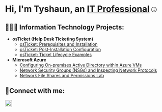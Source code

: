 <h1>Hi, I'm Tyshaun, an <a href="https://linkedin.com/in/TyshaunKnight">IT Professional</a>☺</h1>

<h2>👨🏾‍💻 Information Technology Projects:</h2>

- <b>osTicket (Help Desk Ticketing System)</b>
  - [osTicket: Prerequisites and Installation](https://github.com/TyshaunKnight/osticket-prereqs)
  - [osTicket: Post-Installation Configuration](https://github.com/TyshaunKnight/post-install-config)
  - [osTicket: Ticket Lifecycle Examples](https://github.com/TyshaunKnight/ticket-lifecycle)
- <b>Microsoft Azure</b>
  - [Configuring On-premises Active Directory within Azure VMs](https://github.com/TyshaunKnight/configure-ad)
  - [Network Security Groups (NSGs) and Inspecting Network Protocols](https://github.com/TyshaunKnight/azure-network-protocols)
  - [Network File Shares and Permissions Lab](https://github.com/TyshaunKnight/file-shares-and-permissions)

<h2>🤳Connect with me:</h2>

[<img align="left" alt="Josh | LinkedIn" width="22px" src="https://cdn.jsdelivr.net/npm/simple-icons@v3/icons/linkedin.svg" />][linkedin]

[linkedin]: https://linkedin.com/in/TyshaunKnight
